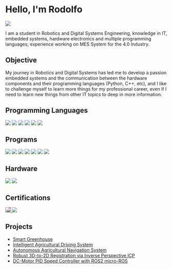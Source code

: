 # Hello, I'm Rodolfo
<a href="https://www.linkedin.com/in/rodolfo-hernandez-ibarra/"><img src="https://img.shields.io/badge/-LinkedIn-0072b1?&style=for-the-badge&logo=linkedin&logoColor=white" /></a>


I am a student in Robotics and Digital Systems Engineering, knowledge in IT, embedded systems, hardware electronics and multiple programming languages; experience working on MES System for the 4.0 Industry. 

## Objective

My journey in Robotics and Digital Systems has led me to develop a passion embedded systems and the communication between the hardware components and their programming languages (Python, C++, etc), and I like to challenge myself to learn more things for my professional career, even if I need to learn new things from other IT topics to deep in more information.


## Programming Languages
<div>
    <img src="https://img.shields.io/badge/-Python-3776AB?&style=for-the-badge&logo=Python&logoColor=white" />
    <img src="https://img.shields.io/badge/-Linux-FCC624?&style=for-the-badge&logo=Linux&logoColor=white" />
    <img src="https://img.shields.io/badge/-Embedded%20C/C++-blue?&style=for-the-badge&logo=C&logoColor=white" />
    <img src="https://img.shields.io/badge/-C/C++-00599C?&style=for-the-badge&logo=C%2B%2B&logoColor=white" />
    <img src="https://img.shields.io/badge/-SQL-CC2927?&style=for-the-badge&logo=database&logoColor=white" />
    <img src="https://img.shields.io/badge/-Embedded%20Linux-FCC624?&style=for-the-badge&logo=Linux&logoColor=white" />

</div>

## Programs
<div>
    <img src="https://img.shields.io/badge/-Matlab-0076A8?&style=for-the-badge&logo=Matlab&logoColor=white" />
    <img src="https://img.shields.io/badge/-GitHub-181717?&style=for-the-badge&logo=GitHub&logoColor=white" />
    <img src="https://img.shields.io/badge/-Git-F05032?&style=for-the-badge&logo=Git&logoColor=white" />
    <img src="https://img.shields.io/badge/-EasyEDA-20B2AA?&style=for-the-badge&logo=EasyEDA&logoColor=white" />
    <img src="https://img.shields.io/badge/-MES%20System-2E8B57?&style=for-the-badge&logo=server&logoColor=white" />
    <img src="https://img.shields.io/badge/-Power%20BI-F2C811?&style=for-the-badge&logo=Power%20BI&logoColor=black" />
    <img src="https://img.shields.io/badge/-Jira-0052CC?&style=for-the-badge&logo=jira&logoColor=white" />

</div>

## Hardware
<div>
    <img src="https://img.shields.io/badge/-Embedded%20Systems-4169E1?&style=for-the-badge&logo=microchip&logoColor=white" />
    <img src="https://img.shields.io/badge/-Electronics-FFD700?&style=for-the-badge&logo=resistor&logoColor=black" />

</div>

## Certifications
<div>
<a href="https://coursera.org/share/f7b91b0487a5de5cef84deda72ded78a" target="_blank">
  <img src="https://img.shields.io/badge/-Google_Cybersecurity-4285F4?style=for-the-badge&logo=google&logoColor=white" style="background-color: #DB4437; color: #F4B400; border-color: #0F9D58;" />
<a href="https://drive.google.com/file/d/176Ncp7LZNfdIbnJl10Tfub4T1cQs8CDN/view?usp=sharing" target="_blank">
  <img src="https://img.shields.io/badge/-TOEFL_iBT-800080?style=for-the-badge&logo=toefl&logoColor=white" />

</a>
</div>

## Projects
- <a href="https://github.com/Rodo3/Smart-Greenhouse">Smart Greenhouse</a>  
- <a href="https://github.com/Rodo3/Intelligent-Driving-System-for-Agricultural-Vehicles">Intelligent Agricultural Driving System</a>  
- <a href="https://github.com/Rodo3/Autonomous-Agricultural-Navigation-System">Autonomous Agricultural Navigation System</a>  
- <a href="https://github.com/Rodo3/Robust-3D-to-2D-Registration-via-Inverse-Perspective-ICP">Robust 3D-to-2D Registration via Inverse Perspective ICP</a>
- <a href="https://github.com/Rodo3/DC-Motor-PID-Speed-Controller-with-ROS2-micro-ROS">DC-Motor PID Speed Controller with ROS2 micro-ROS</a>
